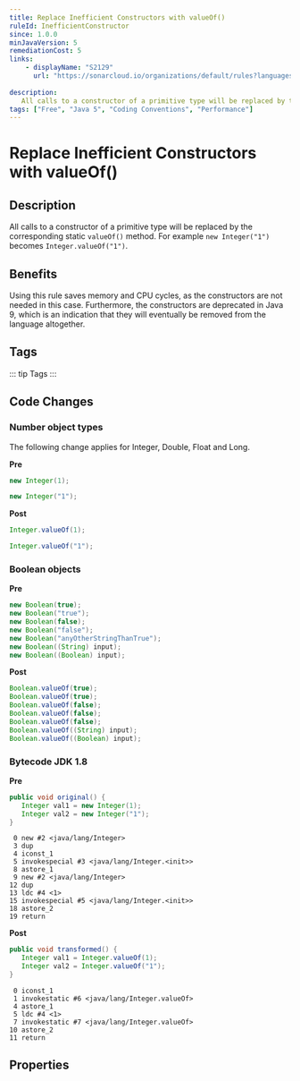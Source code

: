 ```yaml
---
title: Replace Inefficient Constructors with valueOf()
ruleId: InefficientConstructor
since: 1.0.0
minJavaVersion: 5
remediationCost: 5
links:
    - displayName: "S2129"
      url: "https://sonarcloud.io/organizations/default/rules?languages=java&open=java%3AS2129&q=S2129"
    
description:
   All calls to a constructor of a primitive type will be replaced by the corresponding static 'valueOf()' method. For example 'new Integer("1")' becomes 'Integer.valueOf("1")'.
tags: ["Free", "Java 5", "Coding Conventions", "Performance"]
---
```


# Replace Inefficient Constructors with valueOf()

## Description

All calls to a constructor of a primitive type will be replaced by the corresponding static `valueOf()` method. For example `new Integer("1")` becomes `Integer.valueOf("1")`.

## Benefits

Using this rule saves memory and CPU cycles, as the constructors are not needed in this case. Furthermore, the constructors are deprecated in Java 9, which is an indication that they will eventually be removed from the language altogether.


## Tags

::: tip Tags
<TagLinks />
:::

## Code Changes

### Number object types

The following change applies for Integer, Double, Float and Long.

__Pre__

```java
new Integer(1);

new Integer("1");
```

__Post__

```java
Integer.valueOf(1);

Integer.valueOf("1");
```

### Boolean objects

__Pre__

```java
new Boolean(true);
new Boolean("true");
new Boolean(false);
new Boolean("false");
new Boolean("anyOtherStringThanTrue");
new Boolean((String) input);
new Boolean((Boolean) input);
```

__Post__

```java
Boolean.valueOf(true);
Boolean.valueOf(true);
Boolean.valueOf(false);
Boolean.valueOf(false);
Boolean.valueOf(false);
Boolean.valueOf((String) input);
Boolean.valueOf((Boolean) input);
```

### Bytecode JDK 1.8 

__Pre__
```java
public void original() {
   Integer val1 = new Integer(1);
   Integer val2 = new Integer("1");
}
```

```
 0 new #2 <java/lang/Integer>
 3 dup
 4 iconst_1
 5 invokespecial #3 <java/lang/Integer.<init>>
 8 astore_1
 9 new #2 <java/lang/Integer>
12 dup
13 ldc #4 <1>
15 invokespecial #5 <java/lang/Integer.<init>>
18 astore_2
19 return
```

__Post__
```java
public void transformed() {
   Integer val1 = Integer.valueOf(1);
   Integer val2 = Integer.valueOf("1");
}
```

```
 0 iconst_1
 1 invokestatic #6 <java/lang/Integer.valueOf>
 4 astore_1
 5 ldc #4 <1>
 7 invokestatic #7 <java/lang/Integer.valueOf>
10 astore_2
11 return
```


<VersionNotice />


## Properties

<RuleProperties />
